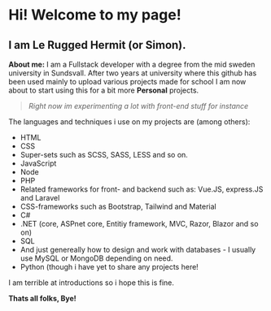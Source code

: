# Hi! Welcome to my page!
## I am Le Rugged Hermit (or Simon).
**About me:** I am a Fullstack developer with a degree from the mid sweden university in Sundsvall. After two years at university where this github has been used mainly to upload various projects made for school I am now about to start using this 
for a bit more **Personal** projects.

>*Right now im experimenting a lot with front-end stuff for instance*  

The languages and techniques i use on my projects are (among others):
* HTML
* CSS
* Super-sets such as SCSS, SASS, LESS and so on.
* JavaScript
* Node
* PHP
* Related frameworks for front- and backend such as: Vue.JS, express.JS and Laravel
* CSS-frameworks such as Bootstrap, Tailwind and Material
* C#
* .NET (core, ASPnet core, Entitiy framework, MVC, Razor, Blazor and so on)
* SQL
* And just genereally how to design and work with databases - I usually use MySQL or MongoDB depending on need.
* Python (though i have yet to share any projects here!

I am terrible at introductions so i hope this is fine. 

**Thats all folks, Bye!**
